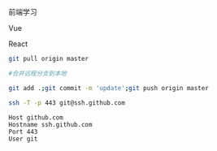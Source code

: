 前端学习

Vue

React



```bash
git pull origin master

#合并远程分支到本地
```



```bash
git add .;git commit -m 'update';git push origin master
```



```bash
ssh -T -p 443 git@ssh.github.com
```



```
Host github.com
Hostname ssh.github.com
Port 443
User git
```

